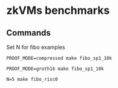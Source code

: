 # zkVMs benchmarks

## Commands

Set N for fibo examples

```PROOF_MODE=compressed make fibo_sp1_10k```

```PROOF_MODE=groth16 make fibo_sp1_10k```

```N=5 make fibo_risc0```
